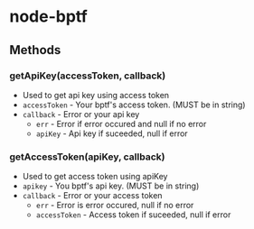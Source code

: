# node-bptf

## Methods
### getApiKey(accessToken, callback)  
* Used to get api key using access token  
* `accessToken` - Your bptf's access token. (MUST be in string)
* `callback` -  Error or your api key
  * `err` - Error if error occured and null if no error
  * `apiKey` - Api key if suceeded, null if error

### getAccessToken(apiKey, callback)
* Used to get access token using apiKey  
* `apikey` - You bptf's api key. (MUST be in string)
* `callback` - Error or your access token
  * `err` - Error is error occured, null if no error
  * `accessToken` - Access token if suceeded, null if error
